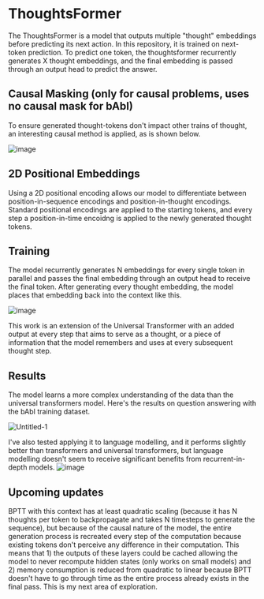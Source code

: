 # ThoughtsFormer
The ThoughtsFormer is a model that outputs multiple "thought" embeddings before predicting its next action. 
In this repository, it is trained on next-token prediction. To predict one token, the thoughtsformer recurrently generates X thought embeddings, and the final embedding is passed through an output head to predict the answer.

## Causal Masking (only for causal problems, uses no causal mask for bAbI)
To ensure generated thought-tokens don't impact other trains of thought, an interesting causal method is applied, as is shown below.

![image](https://github.com/user-attachments/assets/640107bc-6678-40eb-a2e3-b0b74c6c7065)

## 2D Positional Embeddings
Using a 2D positional encoding allows our model to differentiate between position-in-sequence encodings and position-in-thought encodings. Standard positional encodings are applied to the starting tokens, and every step a position-in-time encoidng is applied to the newly generated thought tokens.  

## Training
The model recurrently generates N embeddings for every single token in parallel and passes the final embedding through an output head to receive the final token. After generating every thought embedding, the model places that embedding back into the context like this.

![image](https://github.com/user-attachments/assets/721076e7-827d-4e24-9a0d-3ac5e4970c45) 

This work is an extension of the Universal Transformer with an added output at every step that aims to serve as a thought, or a piece of information that the model remembers and uses at every subsequent thought step. 
## Results

The model learns a more complex understanding of the data than the universal transformers model. Here's the results on question answering with the bAbI training dataset.

![Untitled-1](https://github.com/user-attachments/assets/c050f8a0-0892-4f79-862c-6da88108bee1)


I've also tested applying it to language modelling, and it performs slightly better than transformers and universal transformers, but language modelling doesn't seem to receive significant benefits from recurrent-in-depth models.
![image](https://github.com/user-attachments/assets/8b0b89cb-81fc-42d2-b67d-5a068eeb8c8f)



## Upcoming updates

BPTT with this context has at least quadratic scaling (because it has N thoughts per token to backpropagate and takes N timesteps to generate the sequence), but because of the causal nature of the model, the entire generation process is recreated every step of the computation because existing tokens don't perceive any difference in their computation. This means that 1) the outputs of these layers could be cached allowing the model to never recompute hidden states (only works on small models) and 2) memory consumption is reduced from quadratic to linear because BPTT doesn't have to go through time as the entire process already exists in the final pass. This is my next area of exploration.


